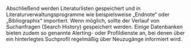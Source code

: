 <!-- filename: 05_Weiterverarbeitung.md -->
<!-- title: Weiterverarbeitung -->

Abschließend werden Literaturlisten gespeichert und in Literaturverwaltungsprogramme wie beispielsweise „Endnote“ oder „Bibliographix“ importiert. Wenn möglich, sollte der Verlauf von Suchanfragen (Search History) gespeichert werden. Einige Datenbanken bieten zudem so genannte Alerting- oder Profildienste an, bei denen über ein hinterlegtes Suchprofil regelmäßig über Neuzugänge informiert wird.

